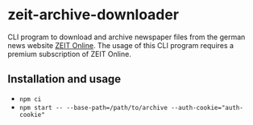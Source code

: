 # zeit-archive-downloader

CLI program to download and archive newspaper files from the german news website [ZEIT Online](https://www.zeit.de). The usage of this CLI program requires a premium subscription of ZEIT Online.

## Installation and usage

- `npm ci`
- `npm start -- --base-path=/path/to/archive --auth-cookie="auth-cookie"`

